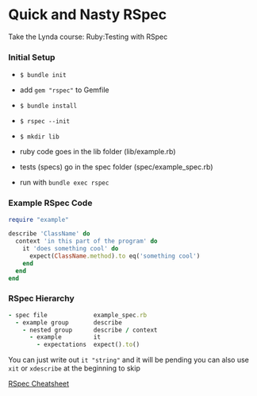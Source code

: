 # Quick and Nasty RSpec

Take the Lynda course: Ruby:Testing with RSpec

### Initial Setup

- `$ bundle init`
- add `gem "rspec"` to Gemfile
- `$ bundle install`
- `$ rspec --init`
- `$ mkdir lib`
- ruby code goes in the lib folder (lib/example.rb)
- tests (specs) go in the spec folder (spec/example_spec.rb)

- run with `bundle exec rspec`

### Example RSpec Code

```Ruby
require "example"

describe 'ClassName' do
  context 'in this part of the program' do
    it 'does something cool' do
      expect(ClassName.method).to eq('something cool')
    end
  end
end
```

### RSpec Hierarchy

```Ruby
- spec file             example_spec.rb
  - example group       describe
    - nested group      describe / context
      - example         it
        - expectations  expect().to()
```

You can just write out `it "string"` and it will be pending
you can also use `xit` or `xdescribe` at the beginning to skip

[RSpec Cheatsheet](http://www.anchor.com.au/wp-content/uploads/rspec_cheatsheet_attributed.pdf)
